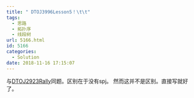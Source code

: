 ```yaml
---
title: " DTOJ3996Lesson5！\t\t"
tags:
  - 思路
  - 拓扑序
  - 线段树
url: 5166.html
id: 5166
categories:
  - Solution
date: 2018-11-16 17:15:07
---
```


与[DTOJ2923Rally](http://www.dtenomde.com/author=iftest614/article=5164/)同题。区别在于没有spj。 然而这并不是区别。直接写就好了。
